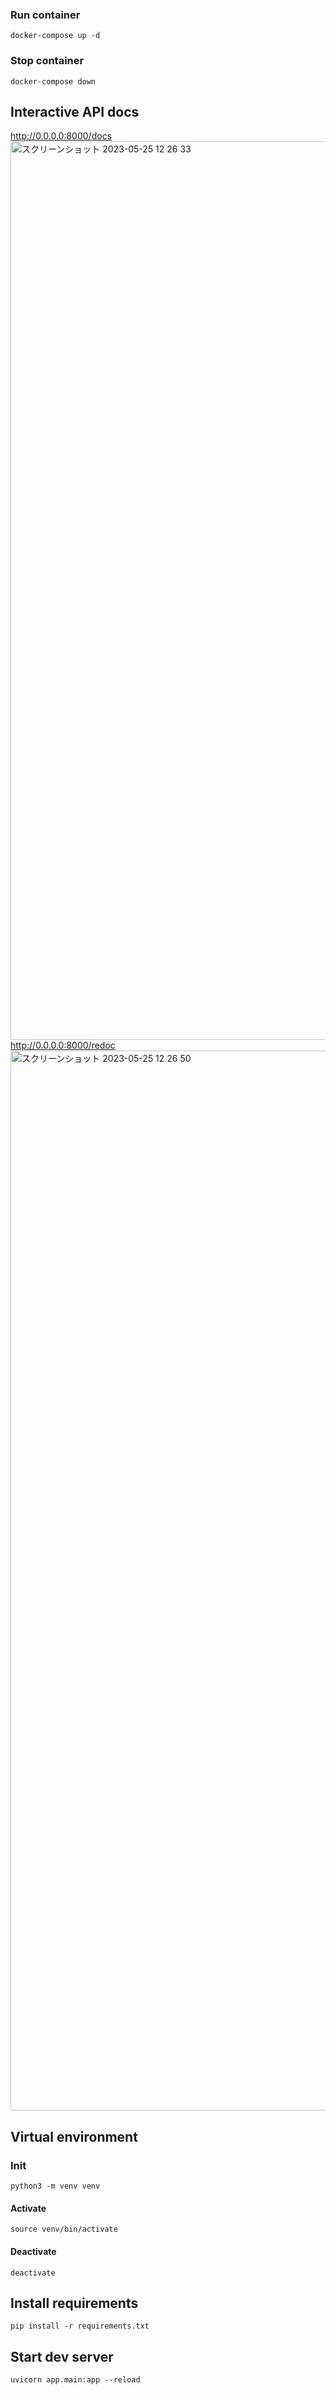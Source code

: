 ### Run container
```
docker-compose up -d
```
### Stop container
```
docker-compose down
```
## Interactive API docs
http://0.0.0.0:8000/docs
<img width="1438" alt="スクリーンショット 2023-05-25 12 26 33" src="https://github.com/dimitori-g/fastapi-sample/assets/37291504/6acbdd7c-d695-415f-b177-d2759c1c5e55">
http://0.0.0.0:8000/redoc
<img width="1696" alt="スクリーンショット 2023-05-25 12 26 50" src="https://github.com/dimitori-g/fastapi-sample/assets/37291504/1ab493af-8c34-49d4-b2a9-2eadc9389ee3">

## Virtual environment
### Init
```
python3 -m venv venv
```

#### Activate
```
source venv/bin/activate
```

#### Deactivate
```
deactivate
```

## Install requirements
```
pip install -r requirements.txt
```

## Start dev server
```
uvicorn app.main:app --reload
```


